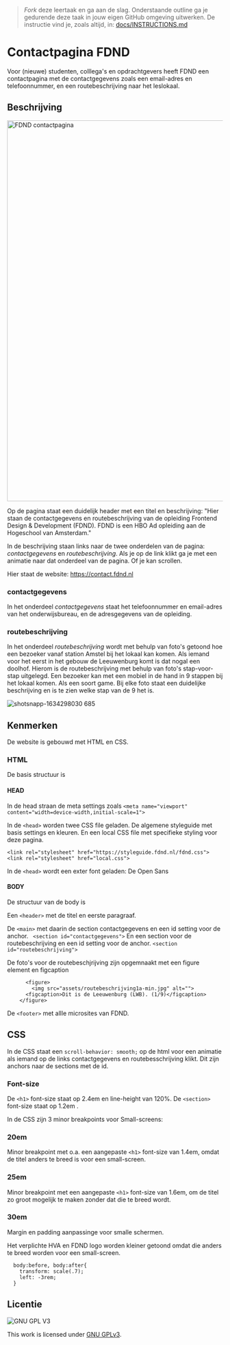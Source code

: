 > _Fork_ deze leertaak en ga aan de slag. Onderstaande outline ga je gedurende deze taak in jouw eigen GitHub omgeving uitwerken. De instructie vind je, zoals altijd, in: [docs/INSTRUCTIONS.md](docs/INSTRUCTIONS.md)


# Contactpagina FDND 

Voor (nieuwe) studenten, colllega's en opdrachtgevers heeft FDND een contactpagina met de contactgegevens zoals een email-adres en telefoonnummer, en een routebeschrijving naar het leslokaal. 

## Beschrijving

<img width="887" alt="FDND contactpagina" src="https://user-images.githubusercontent.com/1391509/137478299-c46c4903-7db8-4305-a072-8ba4c92e31fd.png">

Op de pagina staat een duidelijk header met een titel en beschrijving: "Hier staan de contactgegevens en routebeschrijving van de opleiding Frontend Design & Development (FDND). FDND is een HBO Ad opleiding aan de Hogeschool van Amsterdam."

In de beschrijving staan links naar de twee onderdelen van de pagina: _contactgegevens_ en _routebeschrijving_. Als je op de link klikt ga je met een animatie naar dat onderdeel van de pagina. Of je kan scrollen. 

Hier staat de website: https://contact.fdnd.nl

### contactgegevens

In het onderdeel _contactgegevens_ staat het telefoonnummer en email-adres van het onderwijsbureau, en de adresgegevens van de opleiding. 

### routebeschrijving

In het onderdeel _routebeschrijving_ wordt met behulp van foto's getoond hoe een bezoeker vanaf station Amstel bij het lokaal kan komen. Als iemand voor het eerst in het gebouw de Leeuwenburg komt is dat nogal een doolhof. Hierom is de routebeschrijving met behulp van foto's stap-voor-stap uitgelegd. Een bezoeker kan met een mobiel in de hand in 9 stappen bij het lokaal komen. Als een soort game. Bij elke foto staat een duidelijke beschrijving en is te zien welke stap van de 9 het is. 

![shotsnapp-1634298030 685](https://user-images.githubusercontent.com/1391509/137481669-51c22e21-7b42-404f-b5ba-8d4f43b52d3f.png)

## Kenmerken

De website is gebouwd met HTML en CSS.

### HTML
De basis structuur is

#### HEAD
  In de head straan de meta settings zoals 
  `<meta name="viewport" content="width=device-width,initial-scale=1">`
  
  In de `<head>` worden twee CSS file geladen. De algemene styleguide met basis settings en kleuren. 
  En een local CSS file met specifieke styling voor deze pagina. 
  
`<link rel="stylesheet" href="https://styleguide.fdnd.nl/fdnd.css">`
`<link rel="stylesheet" href="local.css">`
  
  In de `<head>` wordt een exter font geladen: De Open Sans 

#### BODY

  De structuur van de body is 
  
  Een `<header>` met de titel en eerste paragraaf.
  
  De `<main>` met daarin de section contactgegevens en een id setting voor de anchor. 
` <section id="contactgegevens">`
  En een section voor de routebeschrijving en een id setting voor de anchor. 
  `<section id="routebeschrijving">`
  
  De foto's voor de routebeschjrijving zijn opgemnaakt met een figure element en figcaption
  ```
        <figure>
          <img src="assets/routebeschrijving1a-min.jpg" alt="">
        <figcaption>Dit is de Leeuwenburg (LWB). (1/9)</figcaption>
      </figure>
  
  ```
  
  De `<footer>` met allle microsites van FDND. 
  
  
  
  
## CSS

In de CSS staat een `scroll-behavior: smooth;` op de html voor een animatie als iemand op de links contactgegevens en routebesschrijving klikt. Dit zijn anchors naar de sections met de id. 

### Font-size

De `<h1>` font-size staat op 2.4em en line-height van 120%. 
De `<section>` font-size staat op 1.2em .

In de CSS zijn 3 minor breakpoints voor Small-screens:

### 20em

Minor breakpoint met o.a. een aangepaste `<h1>` font-size van 1.4em, omdat de titel anders te breed is voor een small-screen.

### 25em

Minor breakpoint met een aangepaste `<h1>` font-size van 1.6em, om de titel zo groot mogelijk te maken zonder dat die te breed wordt.


### 30em

Margin en padding aanpassinge voor smalle schermen. 

Het verplichte HVA en FDND logo worden kleiner getoond omdat die anders te breed worden voor een small-screen.
```
  body:before, body:after{
    transform: scale(.7);
    left: -3rem;
  }
```



  
## Licentie

![GNU GPL V3](https://www.gnu.org/graphics/gplv3-127x51.png)

This work is licensed under [GNU GPLv3](./LICENSE).
